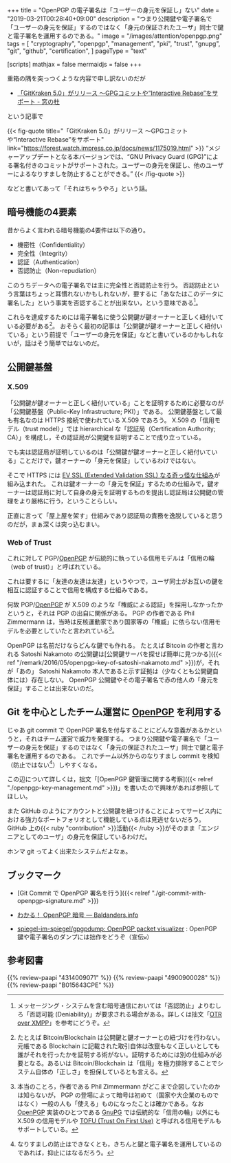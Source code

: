 +++
title = "OpenPGP の電子署名は「ユーザーの身元を保証し」ない"
date = "2019-03-21T00:28:40+09:00"
description = "つまり公開鍵や電子署名で「ユーザーの身元を保証」するのではなく「身元の保証されたユーザ」同士で鍵と電子署名を運用するのである。"
image = "/images/attention/openpgp.png"
tags = [
  "cryptography",
  "openpgp",
  "management",
  "pki",
  "trust",
  "gnupg",
  "git",
  "github",
  "certification",
]
pageType = "text"

[scripts]
  mathjax = false
  mermaidjs = false
+++

重箱の隅を突っつくような内容で申し訳ないのだが

- [「GitKraken 5.0」がリリース ～GPGコミットや“Interactive Rebase”をサポート - 窓の杜](https://forest.watch.impress.co.jp/docs/news/1175019.html)

という記事で

{{< fig-quote title="「GitKraken 5.0」がリリース ～GPGコミットや“Interactive Rebase”をサポート" link="https://forest.watch.impress.co.jp/docs/news/1175019.html" >}}
<q>メジャーアップデートとなる本バージョンでは、“GNU Privacy Guard (GPG)”による署名付きのコミットがサポートされた。ユーザーの身元を保証し、他のユーザーによるなりすましを防止することができる。</q>
{{< /fig-quote >}}

などと書いてあって「それはちゃうやろ」という話。

## 暗号機能の4要素

昔からよく言われる暗号機能の4要件は以下の通り。

- 機密性（Confidentiality）
- 完全性（Integrity）
- 認証（Authentication）
- 否認防止（Non-repudiation）

このうちデータへの電子署名では主に完全性と否認防止を行う。
否認防止という言葉はちょっと耳慣れないかもしれないが，要するに「あなたはこのデータに署名した」という事実を否認することが出来ない，という意味である[^pki1]。

[^pki1]: メッセージング・システムを含む暗号通信においては「否認防止」よりむしろ「否認可能 (Deniability)」が要求される場合がある。詳しくは拙文「[OTR over XMPP](https://baldanders.info/blog/000787/ "OTR over XMPP — Baldanders.info")」を参考にどうぞ。

これらを達成するためには電子署名に使う公開鍵が鍵オーナーと正しく紐付いている必要がある[^bt1]。
おそらく最初の記事は「公開鍵が鍵オーナーと正しく紐付いている」という前提で「ユーザーの身元を保証」などと書いているのかもしれないが，話はそう簡単ではないのだ。

[^bt1]: たとえば Bitcoin/Blockchain は公開鍵と鍵オーナーとの紐づけを行わない。元帳である Blockchain に記載された取引自体は改竄もなく正しいとしても誰がそれを行ったかを証明する術がない。証明するためには別の仕組みが必要となる。あるいは Bitcoin/Blockchain は「信用」を極力排除することでシステム自体の「正しさ」を担保しているとも言える。

## 公開鍵基盤

### X.509

「公開鍵が鍵オーナーと正しく紐付いている」ことを証明するために必要なのが「公開鍵基盤（Public-Key Infrastructure; PKI）」である。
公開鍵基盤として最も有名なのは HTTPS 接続で使われている X.509 であろう。
X.509 の「信用モデル（trust model）」では hierarchical な「認証局（Certification Authority; CA）」を構成し，その認証局が公開鍵を証明することで成り立っている。

でも実は認証局が証明しているのは「公開鍵が鍵オーナーと正しく紐付いている」ことだけで，鍵オーナーの「身元を保証」しているわけではない。

そこで HTTPS には [EV SSL (Extended Validation SSL) なる奇っ怪な仕組み](https://baldanders.info/blog/000277/ "Extended Validation SSL — Baldanders.info")が組み込まれた。
これは鍵オーナーの「身元を保証」するための仕組みで，鍵オーナーは認証局に対して自身の身元を証明するものを提出し認証局は公開鍵の管理をより厳格に行う，ということらしい。

正直に言って「屋上屋を架す」仕組みであり認証局の責務を逸脱していると思うのだが，まぁ深くは突っ込むまい。

### Web of Trust

これに対して PGP/[OpenPGP] が伝統的に執っている信用モデルは「信用の輪（web of trust）」と呼ばれている。

これは要するに「友達の友達は友達」というやつで，ユーザ同士がお互いの鍵を相互に認証することで信用を構成する仕組みである。

何故 PGP/[OpenPGP] が X.509 のような「権威による認証」を採用しなかったかというと，それは PGP の出自に関係がある。
PGP の作者である Phil Zimmermann は，当時は反核運動家であり国家等の「権威」に依らない信用モデルを必要としていたと言われている[^gpg2]。

[^gpg2]: 本当のことろ，作者である Phil Zimmermann がどこまで企図していたのかは知らないが， PGP の登場によって暗号は初めて（国家や大企業のものではなく）一般の人も「使える」ものになったことは確かである。なお [OpenPGP] 実装のひとつである [GnuPG] では伝統的な「信用の輪」以外にも X.509 の信用モデルや [TOFU (Trust On First Use)](https://en.wikipedia.org/wiki/Trust_on_first_use) と呼ばれる信用モデルもサポートしている。

OpenPGP は名前だけならどんな鍵でも作れる。
たとえば Bitcoin の作者と言われる Satoshi Nakamoto の公開鍵は[公開鍵サーバを探せば簡単に見つかる]({{< ref "/remark/2016/05/openpgp-key-of-satoshi-nakamoto.md" >}})が，それが「あの」 Satoshi Nakamoto 本人であると示す証拠は（少なくとも公開鍵自体には）存在しない。
OpenPGP 公開鍵やその電子署名で赤の他人の「身元を保証」することは出来ないのだ。

## Git を中心としたチーム運営に [OpenPGP] を利用する

じゃあ git commit で OpenPGP 署名を付与することにどんな意義があるかというと，それはチーム運営で威力を発揮する。
つまり公開鍵や電子署名で「ユーザーの身元を保証」するのではなく「身元の保証されたユーザ」同士で鍵と電子署名を運用するのである。
これでチーム以外からのなりすまし commit を検知（防止ではない[^d1]）しやすくなる。

[^d1]: なりすましの防止はできなくとも，きちんと鍵と電子署名を運用しているのであれば，抑止にはなるだろう。

この辺について詳しくは，拙文「[OpenPGP 鍵管理に関する考察]({{< relref "./openpgp-key-management.md" >}})」を書いたので興味があれば参照してほしい。

また GitHub のようにアカウントと公開鍵を紐つけることによってサービス内における強力なポートフォリオとして機能している点は見逃せないだろう。
GitHub 上の{{< ruby "contribution" >}}活動{{< /ruby >}}がそのまま「エンジニアとしてのユーザ」の身元を保証しているわけだ。

ホンマ git ってよく出来たシステムだよなぁ。

## ブックマーク

- [Git Commit で OpenPGP 署名を行う]({{< relref "./git-commit-with-openpgp-signature.md" >}})
- [わかる！ OpenPGP 暗号 — Baldanders.info](https://baldanders.info/spiegel/cc-license/)

- [spiegel-im-spiegel/gpgpdump: OpenPGP packet visualizer](https://github.com/spiegel-im-spiegel/gpgpdump) : OpenPGP 鍵や電子署名のダンプには拙作をどうぞ（宣伝`w`）

[OpenPGP]: http://openpgp.org/
[RFC 4880]: https://tools.ietf.org/html/rfc4880 "RFC 4880 - OpenPGP Message Format"
[RFC 4880bis]: https://datatracker.ietf.org/doc/draft-ietf-openpgp-rfc4880bis/ "draft-ietf-openpgp-rfc4880bis - OpenPGP Message Format"
[GnuPG]: https://gnupg.org/ "The GNU Privacy Guard"

## 参考図書

{{% review-paapi "4314009071" %}} <!-- 暗号化 プライバシーを救った反乱者たち -->
{{% review-paapi "4900900028" %}} <!-- PGP―暗号メールと電子署名 -->
{{% review-paapi "B015643CPE" %}} <!-- 暗号技術入門 第3版 -->
